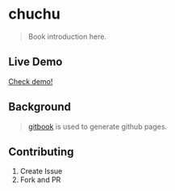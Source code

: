 # chuchu

> Book introduction here.

## Live Demo

[Check demo!](http://my-user.github.io/my-repo)

## Background

> [gitbook](http://www.gitbook.io) is used to generate github pages.

## Contributing

1. Create Issue
2. Fork and PR